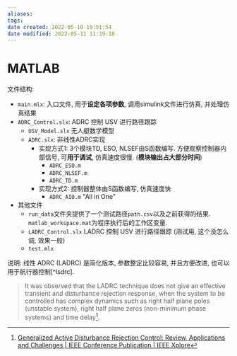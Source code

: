 ```yaml
---
aliases: 
tags: 
date created: 2022-05-10 19:51:54
date modified: 2022-05-11 11:19:38
---
```


# MATLAB

文件结构:

- `main.mlx`: 入口文件, 用于**设定各项参数**, 调用simulink文件进行仿真, 并处理仿真结果
- `ADRC_Control.slx`: ADRC 控制 USV 进行路径跟踪
    - `USV_Model.slx` 无人艇数学模型
    - `ADRC.slx`: 非线性ADRC实现
        - 实现方式1: 3个模块TD, ESO, NLSEF由S函数编写. 方便观察控制器内部信号, 可**用于调试**, 仿真速度很慢. (**模块输出占大部分时间**)
            - `ADRC_ESO.m`
            - `ADRC_NLSEF.m`
            - `ADRC_TD.m`
        - 实现方式2: 控制器整体由S函数编写, 仿真速度快
            - `ADRC_AIO.m` "All in One"
- 其他文件
    - `run_data`文件夹提供了一个测试路径`path.csv`以及之前获得的结果. `matlab_workspace.mat`为程序执行后的工作区变量.
    - `LADRC_Control.slx` LADRC 控制 USV 进行路径跟踪 (测试用, 这个没怎么调, 效果一般)
    - `test.mlx`

说明:
线性 ADRC (LADRC) 是简化版本, 参数整定比较容易, 并且方便改进, 也可以用于航行器控制[^lsdrc].
[^ladrc]:[Path following control of fully-actuated autonomous underwater vehicle in presence of fast-varying disturbances - ScienceDirect](https://www.sciencedirect.com/science/article/pii/S0141118718307752?via%3Dihub)
> It was observed that the LADRC technique does not give an effective transient and disturbance rejection response, when the system to be controlled has complex dynamics such as right half plane poles (unstable system), right half plane zeros (non-minimum phase systems) and time delay[^shortcoming].
[^shortcoming]: [Generalized Active Disturbance Rejection Control: Review, Applications and Challenges | IEEE Conference Publication | IEEE Xplore](https://ieeexplore.ieee.org/abstract/document/9465246)
